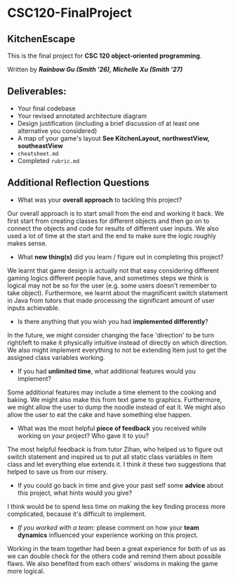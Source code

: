 # CSC120-FinalProject
## KitchenEscape

This is the final project for **CSC 120 object-oriented programming**. 

Written by ***Rainbow Gu (Smith '26), Michelle Xu (Smith '27)***

## Deliverables:
 - Your final codebase
 - Your revised annotated architecture diagram
 - Design justification (including a brief discussion of at least one alternative you considered)
 - A map of your game's layout **See KitchenLayout, northwestView, southeastView**
 - `cheatsheet.md`
 - Completed `rubric.md`
  
## Additional Reflection Questions
 - What was your **overall approach** to tackling this project?

Our overall approach is to start small from the end and working it back. We first start from creating classes for different objects and then go on to connect the objects and code for results of different user inputs. We also used a lot of time at the start and the end to make sure the logic roughly makes sense.

 - What **new thing(s)** did you learn / figure out in completing this project?

We learnt that game design is actually not that easy considering different gaming logics different people have, and sometimes steps we think is logical may not be so for the user (e.g. some users doesn't remember to take object). Furthermore, we learnt about the magnificent switch statement in Java from tutors that made processing the significant amount of user inputs achievable.

 - Is there anything that you wish you had **implemented differently**?

In the future, we might consider changing the face 'direction' to be turn right/left to make it physically intuitive instead of directly on which direction. We also might implement everything to not be extending Item just to get the assigned class variables working.

 - If you had **unlimited time**, what additional features would you implement?

Some additional features may include a time element to the cooking and baking. We might also make this from text game to graphics. Furthermore, we might allow the user to dump the noodle instead of eat it. We might also allow the user to eat the cake and have something else happen.

 - What was the most helpful **piece of feedback** you received while working on your project? Who gave it to you?

The most helpful feedback is from tutor Zihan, who helped us to figure out switch statement and inspired us to put all static class variables in Item class and let everything else extends it. I think it these two suggestions that helped to save us from our misery.

 - If you could go back in time and give your past self some **advice** about this project, what hints would you give?

I think would be to spend less time on making the key finding process more complicated, because it's difficult to implement.

 - _If you worked with a team:_ please comment on how your **team dynamics** influenced your experience working on this project.
 
 Working in the team together had been a great experience for both of us as we can double check for the others code and remind them about possible flaws. We also benefited from each others' wisdoms in making the game more logical.
